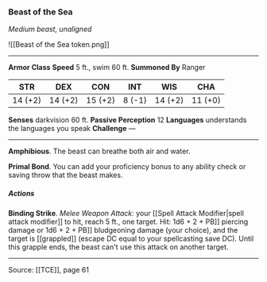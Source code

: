 ### Beast of the Sea
_Medium beast, unaligned_

![[Beast of the Sea token.png]]


---

**Armor Class** 
**Speed** 5 ft., swim 60 ft.
**Summoned By** Ranger

| STR     | DEX     | CON     | INT     | WIS     | CHA     |
|---------|---------|---------|---------|---------|---------|
| 14 (+2) | 14 (+2) | 15 (+2) | 8 (-1) | 14 (+2) | 11 (+0) |

**Senses** darkvision 60 ft.
**Passive Perception** 12
**Languages** understands the languages you speak
**Challenge** —

---

**Amphibious**. The beast can breathe both air and water.

**Primal Bond**. You can add your proficiency bonus to any ability check or saving throw that the beast makes.

##### Actions
**Binding Strike**. _Melee Weapon Attack:_ your [[Spell Attack Modifier|spell attack modifier]] to hit, reach 5 ft., one target. Hit: 1d6 + 2 + PB]] piercing damage or 1d6 + 2 + PB]] bludgeoning damage (your choice), and the target is [[grappled]] (escape DC equal to your spellcasting save DC). Until this grapple ends, the beast can't use this attack on another target.


---

Source: [[TCE]], page 61